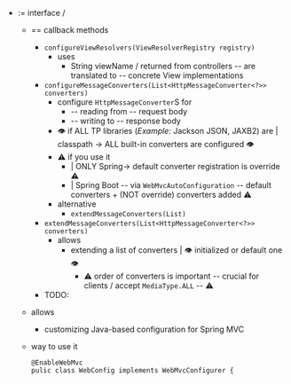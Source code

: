 * := interface /
  * == callback methods
    * `configureViewResolvers(ViewResolverRegistry registry)`
      * uses
        * String viewName / returned from controllers -- are translated to -- concrete View implementations
    * `configureMessageConverters(List<HttpMessageConverter<?>> converters)`
      * configure `HttpMessageConverter`S for
        * -- reading from -- request body
        * -- writing to -- response body
      * 👁️ if ALL TP libraries (_Example:_ Jackson JSON, JAXB2) are | classpath -> ALL built-in converters are configured 👁️
      * ⚠️ if you use it
        * | ONLY Spring-> default converter registration is override ⚠️
        * | Spring Boot -- via `WebMvcAutoConfiguration` -- default converters + (NOT override) converters added ⚠️
      * alternative
        * `extendMessageConverters(List)`
    * `extendMessageConverters(List<HttpMessageConverter<?>> converters)`
      * allows
        * extending a list of converters | 👁️ initialized or default one 👁️
          * ⚠️ order of converters is important -- crucial for clients / accept `MediaType.ALL` -- ⚠️
    * TODO:
  * allows
    * customizing Java-based configuration for Spring MVC
  * way to use it
    
    ```
    @EnableWebMvc
    pulic class WebConfig implements WebMvcConfigurer {
    ```

